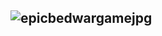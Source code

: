 ## ![epicbedwargamejpg](https://user-images.githubusercontent.com/94430800/150917451-271d08fb-41de-4d0c-88ba-fb9f32cc4dde.jpg)
